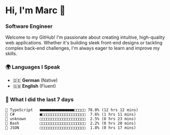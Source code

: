 # Hi, I'm Marc 👋 
### Software Engineer

Welcome to my GitHub! I'm passionate about creating intuitive, high-quality web applications. Whether it's building sleek front-end designs or tackling complex back-end challenges, I'm always eager to learn and improve my skills.  

### 🌍 Languages I Speak  
- 🇩🇪 **German** (Native)  
- 🇬🇧 **English** (Fluent)

### 🤯 What I did the last 7 days

```
🔷 TypeScript   ■■■■■■■■■■■■■■■□□□□□ 78.0% (12 hrs 12 mins)
🔷 C#           ■□□□□□□□□□□□□□□□□□□□  7.6% (1 hrs 11 mins)
📄 unknown      □□□□□□□□□□□□□□□□□□□□  2.5% (0 hrs 23 mins)
📄 Bash         □□□□□□□□□□□□□□□□□□□□  2.2% (0 hrs 20 mins)
📄 JSON         □□□□□□□□□□□□□□□□□□□□  1.8% (0 hrs 17 mins)
```